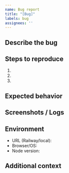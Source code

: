 ```yaml
---
name: Bug report
title: "[Bug]"
labels: bug
assignees: ''
---
```


## Describe the bug

## Steps to reproduce
1.
2.
3.

## Expected behavior

## Screenshots / Logs

## Environment
- URL (Railway/local):
- Browser/OS:
- Node version:

## Additional context
